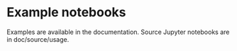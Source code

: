 # Example notebooks

Examples are available in the documentation. Source Jupyter notebooks are in doc/source/usage.